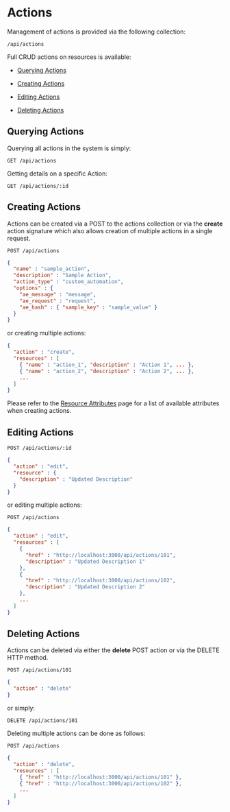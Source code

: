 # Actions

Management of actions is provided via the following collection:

``` data
/api/actions
```

Full CRUD actions on resources is available:

  - [Querying Actions](#querying-actions)

  - [Creating Actions](#creating-actions)

  - [Editing Actions](#editing-actions)

  - [Deleting Actions](#deleting-actions)

## Querying Actions

Querying all actions in the system is simply:

    GET /api/actions

Getting details on a specific Action:

    GET /api/actions/:id

## Creating Actions

Actions can be created via a POST to the actions collection or via the
**create** action signature which also allows creation of multiple
actions in a single request.

    POST /api/actions

``` json
{
  "name" : "sample_action",
  "description" : "Sample Action",
  "action_type" : "custom_automation",
  "options" : {
    "ae_message" : "message",
    "ae_request" : "request",
    "ae_hash" : { "sample_key" : "sample_value" }
  }
}
```

or creating multiple actions:

``` json
{
  "action" : "create",
  "resources" : [
    { "name" : "action_1", "description" : "Action 1", ... },
    { "name" : "action_2", "description" : "Action 2", ... },
    ...
  ]
}
```

<div class="note">

Please refer to the [Resource
Attributes](../appendices/resource_attributes.html#actions) page for a
list of available attributes when creating actions.

</div>

## Editing Actions

    POST /api/actions/:id

``` json
{
  "action" : "edit",
  "resource" : {
    "description" : "Updated Description"
  }
}
```

or editing multiple actions:

    POST /api/actions

``` json
{
  "action" : "edit",
  "resources" : [
    {
      "href" : "http://localhost:3000/api/actions/101",
      "description" : "Updated Description 1"
    },
    {
      "href" : "http://localhost:3000/api/actions/102",
      "description" : "Updated Description 2"
    },
    ...
  ]
}
```

## Deleting Actions

Actions can be deleted via either the **delete** POST action or via the
DELETE HTTP method.

    POST /api/actions/101

``` json
{
  "action" : "delete"
}
```

or simply:

    DELETE /api/actions/101

Deleting multiple actions can be done as follows:

    POST /api/actions

``` json
{
  "action" : "delete",
  "resources" : [
    { "href" : "http://localhost:3000/api/actions/101" },
    { "href" : "http://localhost:3000/api/actions/102" },
    ...
  ]
}
```

